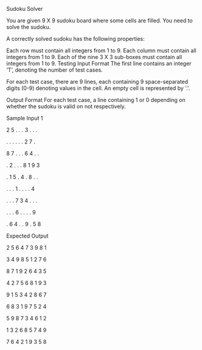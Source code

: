 Sudoku Solver


You are given 9 X 9 sudoku board where some cells are filled. You need to solve the sudoku.

A correctly solved sudoku has the following properties:

Each row must contain all integers from 1 to 9.
Each column must contain all integers from 1 to 9.
Each of the nine 3 X 3 sub-boxes must contain all integers from 1 to 9.
Testing
Input Format
The first line contains an integer ‘T’, denoting the number of test cases.

For each test case, there are 9 lines, each containing 9 space-separated digits (0-9) denoting values in the cell. An empty cell is represented by '.'.

Output Format
For each test case, a line containing 1 or 0 depending on whether the sudoku is valid on not respectively.

Sample Input
1

2 5 . . . 3 . . .

. . . . . . 2 7 .

8 7 . . . 6 4 . .

. 2 . . . 8 1 9 3

. 1 5 . 4 . 8 . .

. . . 1 . . . . 4

. . . 7 3 4 . . .

. . . 6 . . . . 9

. 6 4 . . 9 . 5 8

Expected Output

2 5 6 4 7 3 9 8 1

3 4 9 8 5 1 2 7 6

8 7 1 9 2 6 4 3 5

4 2 7 5 6 8 1 9 3

9 1 5 3 4 2 8 6 7

6 8 3 1 9 7 5 2 4

5 9 8 7 3 4 6 1 2

1 3 2 6 8 5 7 4 9

7 6 4 2 1 9 3 5 8
